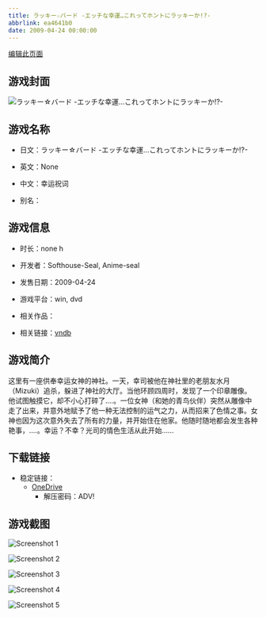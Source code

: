 ```yaml
---
title: ラッキー☆バード -エッチな幸運…これってホントにラッキーか!?-
abbrlink: ea4641b0
date: 2009-04-24 00:00:00
---
```

[编辑此页面](https://github.com/ACG-3/ADV3-source/blob/main/source/_posts/games/%E3%83%A9%E3%83%83%E3%82%AD%E3%83%BC%E2%98%86%E3%83%90%E3%83%BC%E3%83%89%20-%E3%82%A8%E3%83%83%E3%83%81%E3%81%AA%E5%B9%B8%E9%81%8B%E2%80%A6%E3%81%93%E3%82%8C%E3%81%A3%E3%81%A6%E3%83%9B%E3%83%B3%E3%83%88%E3%81%AB%E3%83%A9%E3%83%83%E3%82%AD%E3%83%BC%E3%81%8B%21-.md)

## 游戏封面

![ラッキー☆バード -エッチな幸運…これってホントにラッキーか!?-](https://pan.timero.xyz/d/onedrive/img_lib_001/%E3%83%A9%E3%83%83%E3%82%AD%E3%83%BC%E2%98%86%E3%83%90%E3%83%BC%E3%83%89%20-%E3%82%A8%E3%83%83%E3%83%81%E3%81%AA%E5%B9%B8%E9%81%8B%E2%80%A6%E3%81%93%E3%82%8C%E3%81%A3%E3%81%A6%E3%83%9B%E3%83%B3%E3%83%88%E3%81%AB%E3%83%A9%E3%83%83%E3%82%AD%E3%83%BC%E3%81%8B%21-_cover.avif)


## 游戏名称

- 日文：ラッキー☆バード -エッチな幸運…これってホントにラッキーか!?-
- 英文：None
- 中文：幸运祝词

- 别名：


## 游戏信息

- 时长：none h
- 开发者：Softhouse-Seal, Anime-seal
- 发售日期：2009-04-24
- 游戏平台：win, dvd
- 相关作品：

- 相关链接：[vndb](https://vndb.org/v1664)


## 游戏简介

这里有一座供奉幸运女神的神社。一天，幸司被他在神社里的老朋友水月（Mizuki）追杀，躲进了神社的大厅。当他环顾四周时，发现了一个印章雕像。他试图触摸它，却不小心打碎了....。一位女神（和她的青鸟伙伴）突然从雕像中走了出来，并意外地赋予了他一种无法控制的运气之力，从而招来了色情之事。女神也因为这次意外失去了所有的力量，并开始住在他家。他随时随地都会发生各种艳事，....。幸运？不幸？光司的情色生活从此开始......




## 下载链接

- 稳定链接：
    - [OneDrive](https://pan.timero.xyz/onedrive/adv_lib_001/%E3%83%A9%E3%83%83%E3%82%AD%E3%83%BC%E2%98%86%E3%83%90%E3%83%BC%E3%83%89%20-%E3%82%A8%E3%83%83%E3%83%81%E3%81%AA%E5%B9%B8%E9%81%8B%E2%80%A6%E3%81%93%E3%82%8C%E3%81%A3%E3%81%A6%E3%83%9B%E3%83%B3%E3%83%88%E3%81%AB%E3%83%A9%E3%83%83%E3%82%AD%E3%83%BC%E3%81%8B%21-)
        - 解压密码：ADV!



## 游戏截图


![Screenshot 1](https://pan.timero.xyz/d/onedrive/img_lib_001/%E3%83%A9%E3%83%83%E3%82%AD%E3%83%BC%E2%98%86%E3%83%90%E3%83%BC%E3%83%89%20-%E3%82%A8%E3%83%83%E3%83%81%E3%81%AA%E5%B9%B8%E9%81%8B%E2%80%A6%E3%81%93%E3%82%8C%E3%81%A3%E3%81%A6%E3%83%9B%E3%83%B3%E3%83%88%E3%81%AB%E3%83%A9%E3%83%83%E3%82%AD%E3%83%BC%E3%81%8B%21-_Screenshot_1.avif)

![Screenshot 2](https://pan.timero.xyz/d/onedrive/img_lib_001/%E3%83%A9%E3%83%83%E3%82%AD%E3%83%BC%E2%98%86%E3%83%90%E3%83%BC%E3%83%89%20-%E3%82%A8%E3%83%83%E3%83%81%E3%81%AA%E5%B9%B8%E9%81%8B%E2%80%A6%E3%81%93%E3%82%8C%E3%81%A3%E3%81%A6%E3%83%9B%E3%83%B3%E3%83%88%E3%81%AB%E3%83%A9%E3%83%83%E3%82%AD%E3%83%BC%E3%81%8B%21-_Screenshot_2.avif)

![Screenshot 3](https://pan.timero.xyz/d/onedrive/img_lib_001/%E3%83%A9%E3%83%83%E3%82%AD%E3%83%BC%E2%98%86%E3%83%90%E3%83%BC%E3%83%89%20-%E3%82%A8%E3%83%83%E3%83%81%E3%81%AA%E5%B9%B8%E9%81%8B%E2%80%A6%E3%81%93%E3%82%8C%E3%81%A3%E3%81%A6%E3%83%9B%E3%83%B3%E3%83%88%E3%81%AB%E3%83%A9%E3%83%83%E3%82%AD%E3%83%BC%E3%81%8B%21-_Screenshot_3.avif)

![Screenshot 4](https://pan.timero.xyz/d/onedrive/img_lib_001/%E3%83%A9%E3%83%83%E3%82%AD%E3%83%BC%E2%98%86%E3%83%90%E3%83%BC%E3%83%89%20-%E3%82%A8%E3%83%83%E3%83%81%E3%81%AA%E5%B9%B8%E9%81%8B%E2%80%A6%E3%81%93%E3%82%8C%E3%81%A3%E3%81%A6%E3%83%9B%E3%83%B3%E3%83%88%E3%81%AB%E3%83%A9%E3%83%83%E3%82%AD%E3%83%BC%E3%81%8B%21-_Screenshot_4.avif)

![Screenshot 5](https://pan.timero.xyz/d/onedrive/img_lib_001/%E3%83%A9%E3%83%83%E3%82%AD%E3%83%BC%E2%98%86%E3%83%90%E3%83%BC%E3%83%89%20-%E3%82%A8%E3%83%83%E3%83%81%E3%81%AA%E5%B9%B8%E9%81%8B%E2%80%A6%E3%81%93%E3%82%8C%E3%81%A3%E3%81%A6%E3%83%9B%E3%83%B3%E3%83%88%E3%81%AB%E3%83%A9%E3%83%83%E3%82%AD%E3%83%BC%E3%81%8B%21-_Screenshot_5.avif)

